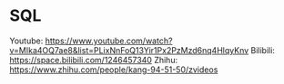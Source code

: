 # SQL


Youtube: https://www.youtube.com/watch?v=MIka4OQ7ae8&list=PLixNnFoQ13Yir1Px2PzMzd6nq4HlqyKnv
Bilibili: https://space.bilibili.com/1246457340
Zhihu: https://www.zhihu.com/people/kang-94-51-50/zvideos
